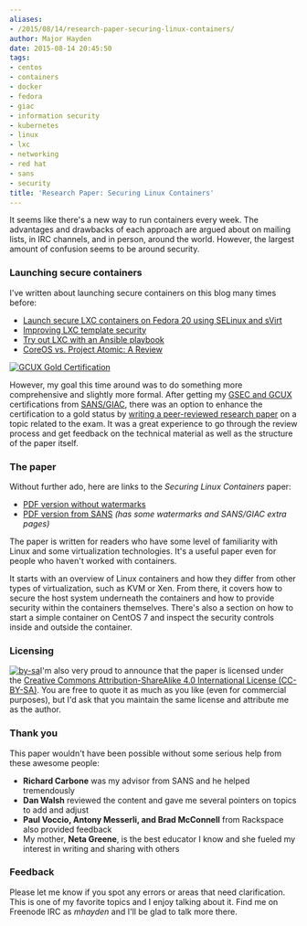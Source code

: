 ```yaml
---
aliases:
- /2015/08/14/research-paper-securing-linux-containers/
author: Major Hayden
date: 2015-08-14 20:45:50
tags:
- centos
- containers
- docker
- fedora
- giac
- information security
- kubernetes
- linux
- lxc
- networking
- red hat
- sans
- security
title: 'Research Paper: Securing Linux Containers'
---
```


It seems like there's a new way to run containers every week. The advantages and drawbacks of each approach are argued about on mailing lists, in IRC channels, and in person, around the world. However, the largest amount of confusion seems to be around security.

### Launching secure containers

I've written about launching secure containers on this blog many times before:

  * [Launch secure LXC containers on Fedora 20 using SELinux and sVirt][1]
  * [Improving LXC template security][2]
  * [Try out LXC with an Ansible playbook][3]
  * [CoreOS vs. Project Atomic: A Review][4]

[<img src="/wp-content/uploads/2015/08/GCUX.Gold_.hi_.res_-150x150.png" alt="GCUX Gold Certification" width="150" height="150" class="alignright size-thumbnail wp-image-5796" srcset="/wp-content/uploads/2015/08/GCUX.Gold_.hi_.res_-150x150.png 150w, /wp-content/uploads/2015/08/GCUX.Gold_.hi_.res_-300x300.png 300w, /wp-content/uploads/2015/08/GCUX.Gold_.hi_.res_.png 638w" sizes="(max-width: 150px) 100vw, 150px" />][5]

However, my goal this time around was to do something more comprehensive and slightly more formal. After getting my [GSEC and GCUX][6] certifications from [SANS/GIAC][7], there was an option to enhance the certification to a gold status by [writing a peer-reviewed research paper][8] on a topic related to the exam. It was a great experience to go through the review process and get feedback on the technical material as well as the structure of the paper itself.

### The paper

Without further ado, here are links to the _Securing Linux Containers_ paper:

  * [PDF version without watermarks][9]
  * [PDF version from SANS][10] _(has some watermarks and SANS/GIAC extra pages)_

The paper is written for readers who have some level of familiarity with Linux and some virtualization technologies. It's a useful paper even for people who haven't worked with containers.

It starts with an overview of Linux containers and how they differ from other types of virtualization, such as KVM or Xen. From there, it covers how to secure the host system underneath the containers and how to provide security within the containers themselves. There's also a section on how to start a simple container on CentOS 7 and inspect the security controls inside and outside the container.

### Licensing

[<img src="/wp-content/uploads/2015/08/by-sa-300x105.png" alt="by-sa" width="150" class="alignright size-medium wp-image-5790" srcset="/wp-content/uploads/2015/08/by-sa-300x105.png 300w, /wp-content/uploads/2015/08/by-sa.png 403w" sizes="(max-width: 300px) 100vw, 300px" />][11]I'm also very proud to announce that the paper is licensed under the [Creative Commons Attribution-ShareAlike 4.0 International License (CC-BY-SA)][12]. You are free to quote it as much as you like (even for commercial purposes), but I'd ask that you maintain the same license and attribute me as the author.

### Thank you

This paper wouldn't have been possible without some serious help from these awesome people:

  * **Richard Carbone** was my advisor from SANS and he helped tremendously
  * **Dan Walsh** reviewed the content and gave me several pointers on topics to add and adjust
  * **Paul Voccio, Antony Messerli, and Brad McConnell** from Rackspace also provided feedback
  * My mother, **Neta Greene**, is the best educator I know and she fueled my interest in writing and sharing with others

### Feedback

Please let me know if you spot any errors or areas that need clarification. This is one of my favorite topics and I enjoy talking about it. Find me on Freenode IRC as _mhayden_ and I'll be glad to talk more there.

 [1]: /2014/04/21/launch-secure-lxc-containers-on-fedora-20-using-selinux-and-svirt/
 [2]: /2015/06/18/improving-lxc-template-security/
 [3]: /2014/12/17/try-lxc-ansible-playbook/
 [4]: /2014/05/13/coreos-vs-project-atomic-a-review/
 [5]: /wp-content/uploads/2015/08/GCUX.Gold_.hi_.res_.png
 [6]: http://www.giac.org/certified-professional/major-hayden/138471
 [7]: http://www.giac.org/
 [8]: http://www.giac.org/certifications/gold
 [9]: /wp-content/uploads/2015/08/Securing-Linux-Containers-GCUX-Gold-Paper-Major-Hayden.pdf
 [10]: https://www.sans.org/reading-room/whitepapers/linux/securing-linux-containers-36142
 [11]: /wp-content/uploads/2015/08/by-sa.png
 [12]: http://creativecommons.org/licenses/by-sa/4.0/